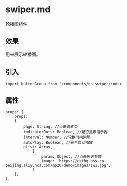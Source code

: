 # swiper.md
轮播图组件

## 效果
用来展示轮播图。

## 引入
`import buttonGroup from '/components/qs-swiper/index`

## 属性
```
props: {
    props: 
    {
        page: String, //点击跳转页
        indicatorDots: Boolean, //是否显示指示器
        interval: Number, //轮换时间间隔
        autoPlay: Boolean, //是否自动播放
        pList: Array, 
            [
                param: Object, //点击传递参数
                image: 'https://ckfhq.oss-cn-beijing.aliyuncs.com/mp20/demo/images/sw1.jpg',
            ]
    },
},
```

